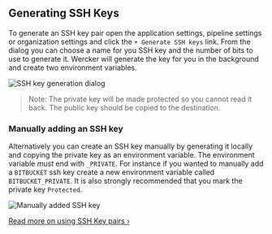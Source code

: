 ## Generating SSH Keys

To generate an SSH key pair open the application settings, pipeline settings or
organization settings and click the `+ Generate SSH keys` link. From the
dialog you can choose a name for you SSH key and the number of bits to use to
generate it. Wercker will generate the key for you in the background and create
two environment variables.

![SSH key generation dialog](/images/creating-ssh-keys_1.png)

> Note: The private key will be made protected so you cannot read it back. The
> public key should be copied to the destination.

### <a name="manually-adding-key" class="anchor"></a>Manually adding an SSH key

Alternatively you can create an SSH key manually by generating it locally and
copying the private key as an environment variable. The environment variable
*must* end with `_PRIVATE`. For instance if you wanted to manually add a
`BITBUCKET` ssh key create a new environment variable called
`BITBUCKET_PRIVATE`. It is also strongly recommended that you mark the private
key `Protected`.

![Manually added SSH key](/images/creating-ssh-keys_2.jpg)

[Read more on using SSH Key pairs &rsaquo;](/docs/ssh-keys/using-ssh-keys.html)

